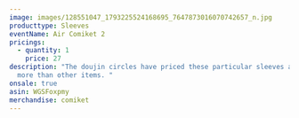 ```yaml
---
image: images/128551047_1793225524168695_7647873016070742657_n.jpg
producttype: Sleeves
eventName: Air Comiket 2
pricings:
  - quantity: 1
    price: 27
description: "The doujin circles have priced these particular sleeves a little
  more than other items. "
onsale: true
asin: WGSFoxpmy
merchandise: comiket
---
```

